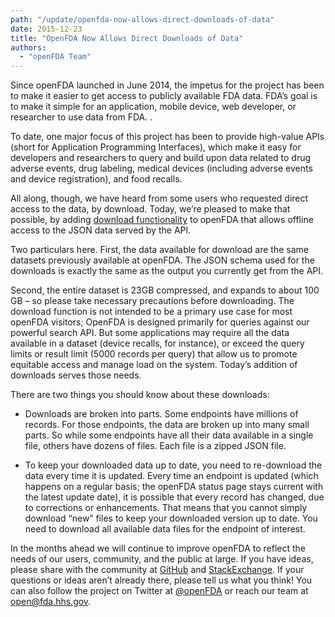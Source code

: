 ```yaml
---
path: "/update/openfda-now-allows-direct-downloads-of-data"
date: 2015-12-23
title: "OpenFDA Now Allows Direct Downloads of Data"
authors:
  - "openFDA Team"
---
```

Since openFDA launched in June 2014, the impetus for the project has been to make it easier to get access to publicly available FDA data. FDA’s goal is to make it simple for an application, mobile device, web developer, or researcher to use data from FDA. .

To date, one major focus of this project has been to  provide high-value APIs (short for Application Programming Interfaces), which make it easy for developers and researchers to query and build upon data related to drug adverse events, drug labeling, medical devices (including adverse events and device registration), and food recalls.

All along, though, we have heard from some users who requested direct access to the data, by download. Today, we’re pleased to make that possible, by adding <a href="/api/reference/#downloads">download functionality</a> to openFDA that allows offline access to the JSON data served by the API.

Two particulars here. First, the data available for download are the same datasets previously available at openFDA. The JSON schema used for the downloads is exactly the same as the output you currently get from the API.

Second, the entire dataset is 23GB compressed, and expands to about 100 GB – so please take necessary precautions before downloading. The download function is not intended to be a primary use case for most openFDA visitors; OpenFDA is designed primarily for queries against our powerful search API. But some applications may require all the data available in a dataset (device recalls, for instance), or exceed the query limits or result limit (5000 records per query) that allow us to promote equitable access and manage load on the system. Today’s addition of downloads serves those needs.

There are two things you should know about these downloads:

* Downloads are broken into parts. Some endpoints have millions of records. For those endpoints, the data are broken up into many small parts. So while some endpoints have all their data available in a single file, others have dozens of files. Each file is a zipped JSON file.

* To keep your downloaded data up to date, you need to re-download the data every time it is updated. Every time an endpoint is updated (which happens on a regular basis; the openFDA status page stays current with the latest update date), it is possible that every record has changed, due to corrections or enhancements. That means that you cannot simply download “new” files to keep your downloaded version up to date. You need to download all available data files for the endpoint of interest.

In the months ahead we will continue to improve openFDA to reflect the needs of our users, community, and the public at large. If you have ideas, please share with  the community at <a class="link-external" href="http://github.com/FDA/openfda">GitHub</a> and <a class="link-external" href="https://opendata.stackexchange.com/questions/tagged/openfda">StackExchange</a>. If your questions or ideas aren’t already there, please tell us what you think! You can also follow the project on Twitter at <a class="link-external" href="https://www.twitter.com/openfda">@openFDA</a> or reach our team at <a href="mailto:open@fda.hhs.gov">open@fda.hhs.gov</a>.
